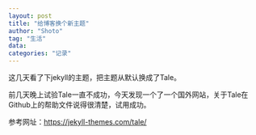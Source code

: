 ```yaml
---
layout: post
title: "给博客换个新主题"
author: "Shoto"
tag: "生活"
data: 
categories: "记录"
---
```


这几天看了下jekyll的主题，把主题从默认换成了Tale。 

前几天晚上试验Tale一直不成功，今天发现一个了一个国外网站，关于Tale在Github上的帮助文件说得很清楚，试用成功。

参考网址：https://jekyll-themes.com/tale/
